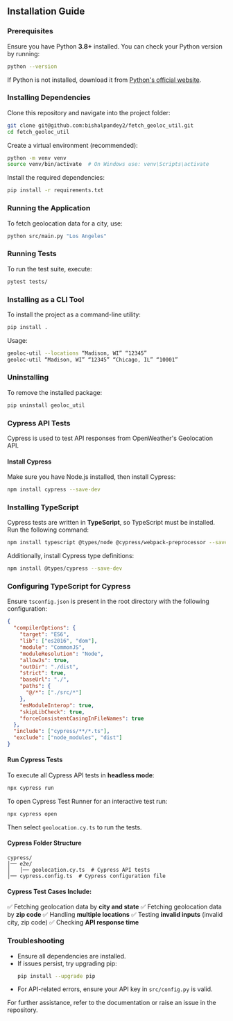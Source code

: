 ## Installation Guide

### Prerequisites
Ensure you have Python **3.8+** installed. You can check your Python version by running:
```bash
python --version
```
If Python is not installed, download it from [Python's official website](https://www.python.org/downloads/).

### Installing Dependencies
Clone this repository and navigate into the project folder:
```bash
git clone git@github.com:bishalpandey2/fetch_geoloc_util.git
cd fetch_geoloc_util
```

Create a virtual environment (recommended):
```bash
python -m venv venv
source venv/bin/activate  # On Windows use: venv\Scripts\activate
```

Install the required dependencies:
```bash
pip install -r requirements.txt
```

### Running the Application
To fetch geolocation data for a city, use:
```bash
python src/main.py "Los Angeles"
```

### Running Tests
To run the test suite, execute:
```bash
pytest tests/
```

### Installing as a CLI Tool
To install the project as a command-line utility:
```bash
pip install .
```
Usage:
```bash
geoloc-util --locations “Madison, WI” “12345”
geoloc-util “Madison, WI” “12345” “Chicago, IL” “10001”
```

### Uninstalling
To remove the installed package:
```bash
pip uninstall geoloc_util
```

### Cypress API Tests
Cypress is used to test API responses from OpenWeather's Geolocation API.

#### **Install Cypress**
Make sure you have Node.js installed, then install Cypress:
```bash
npm install cypress --save-dev
```

### Installing TypeScript
Cypress tests are written in **TypeScript**, so TypeScript must be installed. Run the following command:
```bash
npm install typescript @types/node @cypress/webpack-preprocessor --save-dev
```
Additionally, install Cypress type definitions:
```bash
npm install @types/cypress --save-dev
```

### Configuring TypeScript for Cypress
Ensure `tsconfig.json` is present in the root directory with the following configuration:
```json
{
  "compilerOptions": {
    "target": "ES6",
    "lib": ["es2016", "dom"],
    "module": "CommonJS",
    "moduleResolution": "Node",
    "allowJs": true,
    "outDir": "./dist",
    "strict": true,
    "baseUrl": "./",
    "paths": {
      "@/*": ["./src/*"]
    },
    "esModuleInterop": true,
    "skipLibCheck": true,
    "forceConsistentCasingInFileNames": true
  },
  "include": ["cypress/**/*.ts"],
  "exclude": ["node_modules", "dist"]
}
```

#### **Run Cypress Tests**
To execute all Cypress API tests in **headless mode**:
```bash
npx cypress run
```
To open Cypress Test Runner for an interactive test run:
```bash
npx cypress open
```
Then select `geolocation.cy.ts` to run the tests.

#### **Cypress Folder Structure**
```
cypress/
│── e2e/
│   │── geolocation.cy.ts  # Cypress API tests
│── cypress.config.ts  # Cypress configuration file
```

#### **Cypress Test Cases Include:**
✅ Fetching geolocation data by **city and state**
✅ Fetching geolocation data by **zip code**
✅ Handling **multiple locations**
✅ Testing **invalid inputs** (invalid city, zip code)
✅ Checking **API response time**

### Troubleshooting
- Ensure all dependencies are installed.
- If issues persist, try upgrading pip:
  ```bash
  pip install --upgrade pip
  ```
- For API-related errors, ensure your API key in `src/config.py` is valid.

For further assistance, refer to the documentation or raise an issue in the repository.
